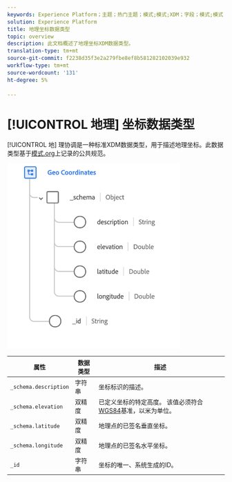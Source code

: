 ```yaml
---
keywords: Experience Platform；主题；热门主题；模式;模式;XDM；字段；模式;模式；地理；坐标；数据类型；数据类型；
solution: Experience Platform
title: 地理坐标数据类型
topic: overview
description: 此文档概述了地理坐标XDM数据类型。
translation-type: tm+mt
source-git-commit: f2238d35f3e2a279fbe8ef8b581282102039e932
workflow-type: tm+mt
source-wordcount: '131'
ht-degree: 5%

---
```



# [!UICONTROL 地理] 坐标数据类型

[!UICONTROL 地] 理协调是一种标准XDM数据类型，用于描述地理坐标。此数据类型基于[模式.org](https://schema.org/GeoCoordinates)上记录的公共规范。

<img src="../images/data-types/geo-coordinates.png" width="400" /><br />

| 属性 | 数据类型 | 描述 |
| --- | --- | --- |
| `_schema.description` | 字符串 | 坐标标识的描述。 |
| `_schema.elevation` | 双精度 | 已定义坐标的特定高度。 该值必须符合[WGS84](http://gisgeography.com/wgs84-world-geodetic-system/)基准，以米为单位。 |
| `_schema.latitude` | 双精度 | 地理点的已签名垂直坐标。 |
| `_schema.longitude` | 双精度 | 地理点的已签名水平坐标。 |
| `_id` | 字符串 | 坐标的唯一、系统生成的ID。 |
